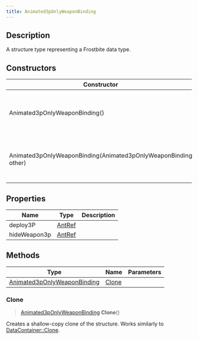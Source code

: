 ```yaml
---
title: Animated3pOnlyWeaponBinding
---
```

## Description

A structure type representing a Frostbite data type.

## Constructors

| Constructor                                                    | Description                                              |
| -------------------------------------------------------------- | -------------------------------------------------------- |
| Animated3pOnlyWeaponBinding()                                  | Create a new instance of this structure type.            |
| Animated3pOnlyWeaponBinding(Animated3pOnlyWeaponBinding other) | Create a reference copy of a structure of the same type. |

## Properties

| Name         | Type             | Description |
| ------------ | ---------------- | ----------- |
| deploy3P     | [AntRef](AntRef) |             |
| hideWeapon3p | [AntRef](AntRef) |             |

## Methods

| Type                                                       | Name            | Parameters |
| ---------------------------------------------------------- | --------------- | ---------- |
| [Animated3pOnlyWeaponBinding](Animated3pOnlyWeaponBinding) | [Clone](#clone) |            |

### Clone

> [Animated3pOnlyWeaponBinding](Animated3pOnlyWeaponBinding) **Clone**()

Creates a shallow-copy clone of the structure. Works similarly to [DataContainer::Clone](/vext/ref/shared/class/datacontainer#clone).
